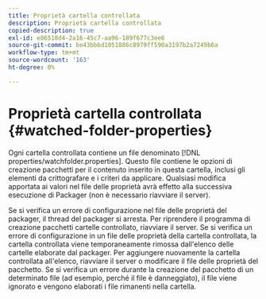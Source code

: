 ```yaml
---
title: Proprietà cartella controllata
description: Proprietà cartella controllata
copied-description: true
exl-id: e86518d4-2a16-45c7-aa96-189f677c3ee6
source-git-commit: be43bbbd1051886c8979ff590a3197b2a7249b6a
workflow-type: tm+mt
source-wordcount: '163'
ht-degree: 0%

---
```


# Proprietà cartella controllata {#watched-folder-properties}

Ogni cartella controllata contiene un file denominato [!DNL properties/watchfolder.properties]. Questo file contiene le opzioni di creazione pacchetti per il contenuto inserito in questa cartella, inclusi gli elementi da crittografare e i criteri da applicare. Qualsiasi modifica apportata ai valori nel file delle proprietà avrà effetto alla successiva esecuzione di Packager (non è necessario riavviare il server).

Se si verifica un errore di configurazione nel file delle proprietà del packager, il thread del packager si arresta. Per riprendere il programma di creazione pacchetti cartelle controllato, riavviare il server. Se si verifica un errore di configurazione in un file delle proprietà della cartella controllata, la cartella controllata viene temporaneamente rimossa dall&#39;elenco delle cartelle elaborate dal packager. Per aggiungere nuovamente la cartella controllata all&#39;elenco, riavviare il server o modificare il file delle proprietà del pacchetto. Se si verifica un errore durante la creazione del pacchetto di un determinato file (ad esempio, perché il file è danneggiato), il file viene ignorato e vengono elaborati i file rimanenti nella cartella.
